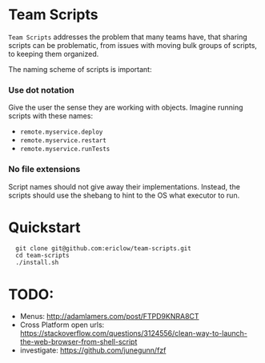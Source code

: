 # Team Scripts
`Team Scripts` addresses the problem that many teams have, that sharing scripts can be problematic, from issues with moving bulk groups of scripts, to keeping them organized.

The naming scheme of scripts is important:
### Use dot notation 
Give the user the sense they are working with objects.  Imagine running scripts with these names: 

* `remote.myservice.deploy`
* `remote.myservice.restart`
* `remote.myservice.runTests`
### No file extensions
Script names should not give away their implementations.  Instead, the scripts should use the shebang to hint to the OS what executor to run.

# Quickstart

```
  git clone git@github.com:ericlow/team-scripts.git
  cd team-scripts
  ./install.sh
```


# TODO: 
  * Menus: http://adamlamers.com/post/FTPD9KNRA8CT
  * Cross Platform open urls: https://stackoverflow.com/questions/3124556/clean-way-to-launch-the-web-browser-from-shell-script
  * investigate: https://github.com/junegunn/fzf
